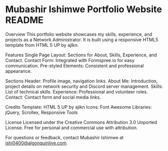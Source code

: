 # Mubashir Ishimwe Portfolio Website README

Overview
This portfolio website showcases my skills, experience, and projects as a Network Administrator. It is built using a responsive HTML5 template from HTML 5 UP by ajlkn.

Features
Single Page Layout: Sections for About, Skills, Experience, and Contact.
Contact Form: Integrated with Formspree.io for easy communication.
Pre-styled Elements: Consistent and professional appearance.

Sections
Header: Profile image, navigation links.
About Me: Introduction, project details on network security and Discord server management.
Skills: List of technical skills.
Experience: Professional and volunteer roles.
Contact: Contact form and social media links.

Credits
Template: HTML 5 UP by ajlkn
Icons: Font Awesome
Libraries: jQuery, Scrollex, Responsive Tools

License
Licensed under the Creative Commons Attribution 3.0 Unported License. Free for personal and commercial use with attribution.

For questions or feedback, contact Mubashir Ishimwe at ishi0400@algonquinlive.com.
